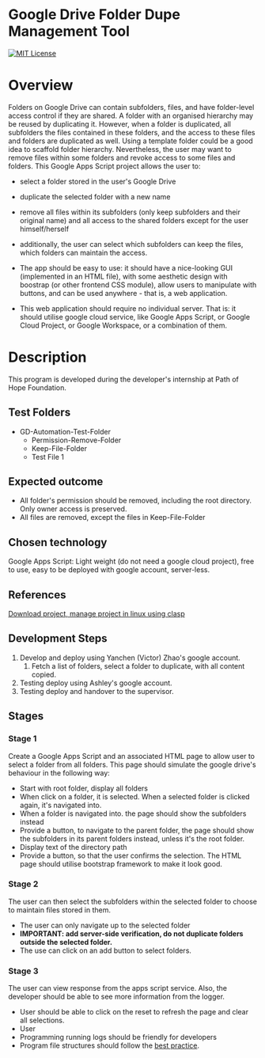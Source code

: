 # Google Drive Folder Dupe Management Tool

<a name="top"></a>

[![MIT License](http://img.shields.io/badge/license-MIT-blue.svg?style=flat)](LICENCE)

<a name="overview"></a>

# Overview
Folders on Google Drive can contain subfolders, files, and have folder-level access control if they are shared. A folder with an organised hierarchy may be reused by duplicating it. However, when a folder is duplicated, all subfolders the files contained in these folders, and the access to these files and folders are duplicated as well. Using a template folder could be a good idea to scaffold folder hierarchy. Nevertheless, the user may want to remove files within some folders and revoke access to some files and folders. This Google Apps Script project allows the user to:
* select a folder stored in the user's Google Drive
* duplicate the selected folder with a new name
* remove all files within its subfolders (only keep subfolders and their original name) and all access to the shared folders except for the user himself/herself
* additionally, the user can select which subfolders can keep the files, which folders can maintain the access.

* The app should be easy to use: it should have a nice-looking GUI (implemented in an HTML file), with some aesthetic design with boostrap (or other frontend CSS module), allow users to manipulate with buttons, and can be used anywhere - that is, a web application.


- This web application should require no individual server. That is: it should utilise google cloud service, like Google Apps Script, or Google Cloud Project, or Google Workspace, or a combination of them.
# Description
This program is developed during the developer's internship at Path of Hope Foundation.

## Test Folders
- GD-Automation-Test-Folder
  - Permission-Remove-Folder
  - Keep-File-Folder
  - Test File 1

## Expected outcome
- All folder's permission should be removed, including the root directory. Only owner access is preserved.
- All files are removed, except the files in Keep-File-Folder
## Chosen technology
Google Apps Script: Light weight (do not need a google cloud project), free to use, easy to be deployed with google account, server-less.

## References
[Download project, manage project in linux using clasp](https://developers.google.com/apps-script/guides/clasp#download_a_script_project)

## Development Steps
1. Develop and deploy using Yanchen (Victor) Zhao's google account.
    1. Fetch a list of folders, select a folder to duplicate, with all content copied.
2. Testing deploy using Ashley's google account.
3. Testing deploy and handover to the supervisor.

## Stages
### Stage 1
Create a Google Apps Script and an associated HTML page to allow user to select a folder from all folders. This page should simulate the google drive's behaviour in the following way:
- Start with root folder, display all folders
- When click on a folder, it is selected. When a selected folder is clicked again, it's navigated into.
- When a folder is navigated into. the page should show the subfolders instead
- Provide a button, to navigate to the parent folder, the page should show the subfolders in its parent folders instead, unless it's the root folder.
- Display text of the directory path
- Provide a button, so that the user confirms the selection.
The HTML page should utilise bootstrap framework to make it look good.
### Stage 2
The user can then select the subfolders within the selected folder to choose to maintain files stored in them. 
- The user can only navigate up to the selected folder
- **IMPORTANT: add server-side verification, do not duplicate folders outside the selected folder.**
- The use can click on an add button to select folders.
### Stage 3
The user can view response from the apps script service. Also, the developer should be able to see more information from the logger.
- User should be able to click on the reset to refresh the page and clear all selections.
- User
- Programming running logs should be friendly for developers
- Program file structures should follow the [best practice](https://developers.google.com/apps-script/guides/html/best-practices).
